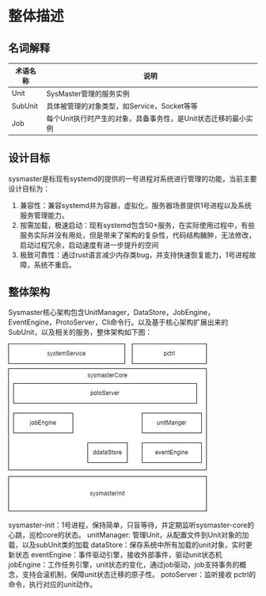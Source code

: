 # 整体描述

## 名词解释

| 术语名称| 说明  |
|   --   | --    |
|  Unit  | SysMaster管理的服务实例|
|  SubUnit | 具体被管理的对象类型，如Service，Socket等等 |
|  Job | 每个Unit执行时产生的对象，具备事务性，是Unit状态迁移的最小实例 |

## 设计目标

sysmaster是标现有systemd的提供的一号进程对系统进行管理的功能，当前主要设计目标为：

1. 兼容性：兼容systemd并为容器，虚拟化，服务器场景提供1号进程以及系统服务管理能力。
2. 按需加载，极速启动：现有systemd包含50+服务，在实际使用过程中，有些服务实际并没有用处，但是带来了架构的复杂性，代码结构臃肿，无法修改，启动过程冗余，启动速度有进一步提升的空间
3. 极致可靠性：通过rust语言减少内存类bug，并支持快速恢复能力，1号进程故障，系统不重启。

## 整体架构

Sysmaster核心架构包含UnitManager，DataStore，JobEngine，EventEngine，ProtoServer，Cli命令行。以及基于核心架构扩展出来的SubUnit，以及相关的服务，整体架构如下图：

![avatar](../res/architecture.jpg)

sysmaster-init：1号进程，保持简单，只盲等待，并定期监听sysmaster-core的心跳，巡检core的状态。
unitManager: 管理Unit，从配置文件到Unit对象的加载，以及subUnit类的加载
dataStore：保存系统中所有加载的unit对象，实时更新状态
eventEngine：事件驱动引擎，接收外部事件，驱动unit状态机
jobEngine：工作任务引擎，unit状态的变化，通过job驱动，job支持事务的概念，支持会滚机制，保障unit状态迁移的原子性。
potoServer：监听接收 pctrl的命令，执行对应的unit动作。
